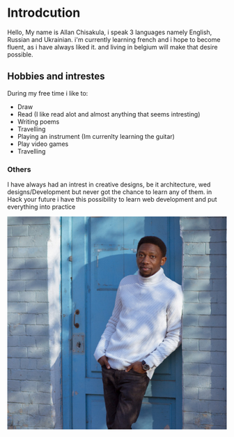 # Introdcution

Hello, My name is Allan Chisakula, i speak 3 languages namely English, Russian
and Ukrainian. i'm currently learning french and i hope to become fluent, as i
have always liked it. and living in belgium will make that desire possible.

## Hobbies and intrestes

During my free time i like to:

- Draw
- Read (I like read alot and almost anything that seems intresting)
- Writing poems
- Travelling
- Playing an instrument (Im currenlty learning the guitar)
- Play video games
- Travelling

### Others

I have always had an intrest in creative designs, be it architecture, wed
designs/Development but never got the chance to learn any of them. in Hack your
future i have this possibility to learn web development and put everything into
practice

![alt](./img/IMG_0903.jpg)
